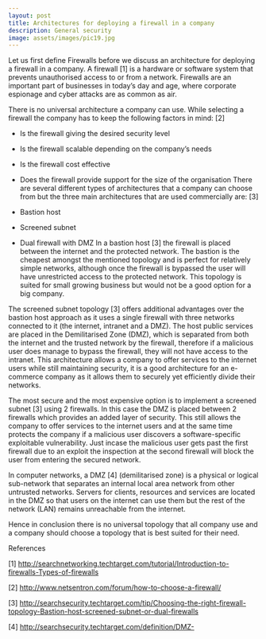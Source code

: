 ```yaml
---
layout: post
title: Architectures for deploying a firewall in a company
description: General security
image: assets/images/pic19.jpg
---
```


Let us first define Firewalls before we discuss an architecture for deploying a firewall in a company. A firewall [1] is a hardware or software system that prevents unauthorised access to or from a network. Firewalls are an important part of businesses in today’s day and age, where corporate espionage and cyber attacks are as common as air.

There is no universal architecture a company can use. While selecting a firewall the company has to keep the following factors in mind: [2]

- Is the firewall giving the desired security level
- Is the firewall scalable depending on the company’s needs
- Is the firewall cost effective
- Does the firewall provide support for the size of the organisation
There are several different types of architectures that a company can choose from but the three main architectures that are used commercially are: [3]

- Bastion host
- Screened subnet
- Dual firewall with DMZ
In a bastion host [3] the firewall is placed between the internet and the protected network. The bastion is the cheapest amongst the mentioned topology and is perfect for relatively simple networks, although once the firewall is bypassed the user will have unrestricted access to the protected network. This topology is suited for small growing business but would not be a good option for a big company.

The screened subnet topology [3] offers additional advantages over the bastion host approach as it uses a single firewall with three networks connected to it (the internet, intranet and a DMZ). The host public services are placed in the Demilitarised Zone (DMZ), which is separated from both the internet and the trusted network by the firewall, therefore if a malicious user does manage to bypass the firewall, they will not have access to the intranet. This architecture allows a company to offer services to the internet users while still maintaining security, it is a good architecture for an e-commerce company as it allows them to securely yet efficiently divide their networks.

The most secure and the most expensive option is to implement a screened subnet [3] using 2 firewalls. In this case the DMZ is placed between 2 firewalls which provides an added layer of security. This still allows the company to offer services to the internet users and at the same time protects the company if a malicious user discovers a software-specific exploitable vulnerability. Just incase the malicious user gets past the first firewall due to an exploit the inspection at the second firewall will block the user from entering the secured network.

In computer networks, a DMZ [4] (demilitarised zone) is a physical or logical sub-network that separates an internal local area network from other untrusted networks. Servers for clients, resources and services are located in the DMZ so that users on the internet can use them but the rest of the network (LAN) remains unreachable from the internet.

Hence in conclusion there is no universal topology that all company use and a company should choose a topology that is best suited for their need.

References

[1] http://searchnetworking.techtarget.com/tutorial/Introduction-to-firewalls-Types-of-firewalls

[2] http://www.netsentron.com/forum/how-to-choose-a-firewall/

[3] http://searchsecurity.techtarget.com/tip/Choosing-the-right-firewall-topology-Bastion-host-screened-subnet-or-dual-firewalls

[4] http://searchsecurity.techtarget.com/definition/DMZ- 